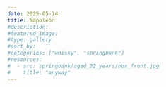 ```yaml
---
date: 2025-05-14
title: Napoléon
#description: 
#featured_image: 
#type: gallery
#sort_by: 
#categories: ["whisky", "springbank"]
#resources:
#  - src: springbank/aged_32_years/box_front.jpg
#    title: "anyway"
---
```

